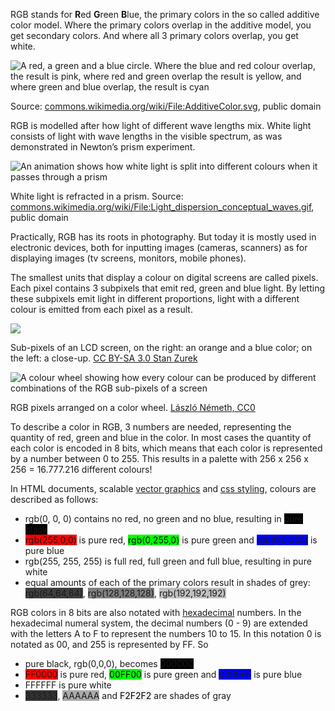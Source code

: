 RGB stands for **R**ed **G**reen **B**lue, the primary colors in the so called additive color model. Where the primary colors overlap in the additive model, you get secondary colors. And where all 3 primary colors overlap, you get white.

![A red, a green and a blue circle. Where the blue and red colour overlap, the result is pink, where red and green overlap the result is yellow, and where green and blue overlap, the result is cyan](Colour%20the%20basics%20a90e331756d2497aa8b2b3ce26b9e3de/AdditiveColor.svg.png)

Source: [commons.wikimedia.org/wiki/File:AdditiveColor.svg](https://commons.wikimedia.org/wiki/File:AdditiveColor.svg), public domain

RGB is modelled after how light of different wave lengths mix. White light consists of light with wave lengths in the visible spectrum, as was demonstrated in Newton’s prism experiment.

![An animation shows how white light is split into different colours when it passes through a prism](Colour%20the%20basics%20a90e331756d2497aa8b2b3ce26b9e3de/Light_dispersion_conceptual_waves.gif)

White light is refracted in a prism. Source: [commons.wikimedia.org/wiki/File:Light_dispersion_conceptual_waves.gif](https://commons.wikimedia.org/wiki/File:Light_dispersion_conceptual_waves.gif), public domain

Practically, RGB has its roots in photography. But today it is mostly used in electronic devices, both for inputting images (cameras, scanners) as for displaying images (tv screens, monitors, mobile phones).

The smallest units that display a colour on digital screens are called pixels. Each pixel contains 3 subpixels that emit red, green and blue light. By letting these subpixels emit light in different proportions, light with a different colour is emitted from each pixel as a result.

![ ](Colour%20the%20basics%20a90e331756d2497aa8b2b3ce26b9e3de/RGB_pixels.jpg)

Sub-pixels of an LCD screen, on the right: an orange and a blue color; on the left: a close-up. [CC BY-SA 3.0 Stan Zurek](https://en.wikipedia.org/wiki/RGB_color_model#/media/File:RGB_pixels.jpg)

![A colour wheel showing how every colour can be produced by different combinations of the RGB sub-pixels of a screen](Colour%20the%20basics%20a90e331756d2497aa8b2b3ce26b9e3de/1024px-RGB_color_wheel_10.svg.png)

RGB pixels arranged on a color wheel. [László Németh, CC0](https://commons.wikimedia.org/wiki/File:RGB_color_wheel_10.svg)

To describe a color in RGB, 3 numbers are needed, representing the quantity of red, green and blue in the color. In most cases the quantity of each color is encoded in 8 bits, which means that each color is represented by a number between 0 to 255. This results in a palette with 256 x 256 x 256 = 16.777.216 different colours!

In HTML documents, scalable <span class='internal-link'>[vector graphics](vector-images)</span> and <span class='internal-link'>[css styling](styling-and-css)</span>, colours are described as follows:

- rgb(0, 0, 0) contains no red, no green and no blue, resulting in <span class='coloured-span' style='background-color: #000000'>pure black</span>
- <span class='coloured-span' style='background-color: #ff0000'>rgb(255,0,0)</span> is pure red, <span class='coloured-span' style='background-color: #00ff00; color: black'>rgb(0,255,0)</span> is pure green and <span class='coloured-span' style='background-color: #0000ff'>rgb(0,0,255)</span> is pure blue
- rgb(255, 255, 255) is full red, full green and full blue, resulting in pure white
- equal amounts of each of the primary colors result in shades of grey: <span class='coloured-span' style='background-color: #404040'>
rgb(64,64,64)</span>, <span class='coloured-span' style='background-color: #808080'>rgb(128,128,128)</span>, <span class='coloured-span' style='background-color: #C0C0C0'>rgb(192,192,192)

RGB colors in 8 bits are also notated with [hexadecimal](https://en.wikipedia.org/wiki/Hexadecimal) numbers. In the hexadecimal numeral system, the decimal numbers (0 - 9) are extended with the letters A to F to represent the numbers 10 to 15. In this notation 0 is notated as 00, and 255 is represented by FF. So

- pure black, rgb(0,0,0), becomes <span class='coloured-span' style='background-color: #000000'>000000</span>
- <span class='coloured-span' style='background-color: #ff0000'>FF0000</span> is pure red, <span class='coloured-span' style='background-color: #00ff00; color: black'>00FF00</span> is pure green and <span class='coloured-span' style='background-color: #0000ff'>0000FF</span> is pure blue
- FFFFFF is pure white
- <span class='coloured-span' style='background-color: #333333'>333333</span>, <span class='coloured-span' style='background-color: #aaaaaa'>AAAAAA</span> and <span class='coloured-span' style='background-color: #f2f2f2; color: black'>F2F2F2</span> are shades of gray
